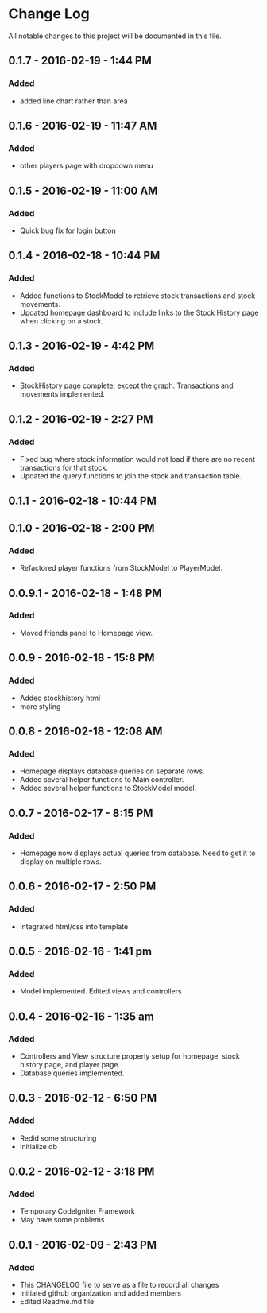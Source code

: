 # Change Log
All notable changes to this project will be documented in this file.

## 0.1.7 - 2016-02-19 - 1:44 PM
### Added
- added line chart rather than area

## 0.1.6 - 2016-02-19 - 11:47 AM
### Added
- other players page with dropdown menu

## 0.1.5 - 2016-02-19 - 11:00 AM
### Added
- Quick bug fix for login button

## 0.1.4 - 2016-02-18 - 10:44 PM
### Added
- Added functions to StockModel to retrieve stock transactions and stock movements.
- Updated homepage dashboard to include links to the Stock History page when clicking on a stock.

## 0.1.3 - 2016-02-19 - 4:42 PM
### Added
- StockHistory page complete, except the graph.  Transactions and movements implemented.

## 0.1.2 - 2016-02-19 - 2:27 PM
### Added
- Fixed bug where stock information would not load if there are no recent transactions for that stock.
- Updated the query functions to join the stock and transaction table.

## 0.1.1 - 2016-02-18 - 10:44 PM

## 0.1.0 - 2016-02-18 - 2:00 PM
### Added
- Refactored player functions from StockModel to PlayerModel.

## 0.0.9.1 - 2016-02-18 - 1:48 PM
### Added
- Moved friends panel to Homepage view.

## 0.0.9 - 2016-02-18 - 15:8 PM
### Added
- Added stockhistory html
- more styling

## 0.0.8 - 2016-02-18 - 12:08 AM
### Added
- Homepage displays database queries on separate rows.
- Added several helper functions to Main controller.
- Added several helper functions to StockModel model.

## 0.0.7 - 2016-02-17 - 8:15 PM
### Added
- Homepage now displays actual queries from database.  Need to get it to display on multiple rows.

## 0.0.6 - 2016-02-17 - 2:50 PM
### Added
- integrated html/css into template

## 0.0.5 - 2016-02-16 - 1:41 pm
### Added
- Model implemented. Edited views and controllers 

## 0.0.4 - 2016-02-16 - 1:35 am
### Added
- Controllers and View structure properly setup for homepage, stock history page, and player page. 
- Database queries implemented.

## 0.0.3 - 2016-02-12 - 6:50 PM
### Added
- Redid some structuring
- initialize db

## 0.0.2 - 2016-02-12 - 3:18 PM
### Added
- Temporary CodeIgniter Framework
- May have some problems

## 0.0.1 - 2016-02-09 - 2:43 PM
### Added
- This CHANGELOG file to serve as a file to record all changes
- Initiated github organization and added members
- Edited Readme.md file




